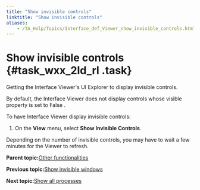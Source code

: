 ```yaml
--- 
title: "Show invisible controls"
linktitle: "Show invisible controls"
aliases: 
    - /TA_Help/Topics/Interface_def_Viewer_show_invisible_controls.html
---
```

# Show invisible controls {#task_wxx_2ld_rl .task}

Getting the Interface Viewer's UI Explorer to display invisible controls.

By default, the Interface Viewer does not display controls whose visible property is set to False .

To have Interface Viewer display invisible controls:

1.  On the **View** menu, select **Show Invisible Controls**.


Depending on the number of invisible controls, you may have to wait a few minutes for the Viewer to refresh.

**Parent topic:**[Other functionalities](../../TA_Help/Topics/Interface_def_Viewer_other_functionalities.html)

**Previous topic:**[Show invisible windows](../../TA_Help/Topics/Interface_def_Viewer_show_invisible_windows.html)

**Next topic:**[Show all processes](../../TA_Help/Topics/Interface_def_Viewer_show_all_proccesses.html)

